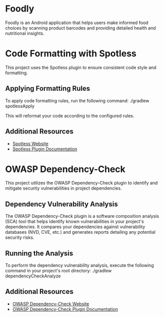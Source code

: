 # Foodly
Foodly is an Android application that helps users make informed food choices by scanning product barcodes and providing detailed health and nutritional insights.

# Code Formatting with Spotless

This project uses the Spotless plugin to ensure consistent code style and formatting.

## Applying Formatting Rules

To apply code formatting rules, run the following command:
./gradlew spotlessApply

This will reformat your code according to the configured rules.

## Additional Resources

* [Spotless Website](https://github.com/diffplug/spotless)
* [Spotless Plugin Documentation](https://github.com/diffplug/spotless/tree/main/plugin-gradle)

# OWASP Dependency-Check

This project utilizes the OWASP Dependency-Check plugin to identify and mitigate security vulnerabilities in project dependencies.

## Dependency Vulnerability Analysis

The OWASP Dependency-Check plugin is a software composition analysis (SCA) tool that helps identify known vulnerabilities in your project's dependencies. It compares your dependencies against vulnerability databases (NVD, CVE, etc.) and generates reports detailing any potential security risks.

## Running the Analysis

To perform the dependency vulnerability analysis, execute the following command in your project's root directory:
./gradlew dependencyCheckAnalyze

## Additional Resources

* [OWASP Dependency-Check Website](https://owasp.org/www-project-dependency-check/)
* [OWASP Dependency-Check Plugin Documentation](https://jeremylong.github.io/DependencyCheck/dependency-check-gradle/index.html)